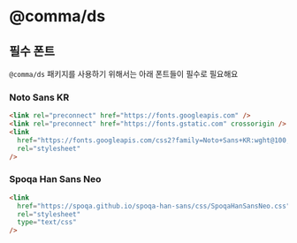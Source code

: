 # @comma/ds

## 필수 폰트

`@comma/ds` 패키지를 사용하기 위해서는 아래 폰트들이 필수로 필요해요

### Noto Sans KR

```html
<link rel="preconnect" href="https://fonts.googleapis.com" />
<link rel="preconnect" href="https://fonts.gstatic.com" crossorigin />
<link
  href="https://fonts.googleapis.com/css2?family=Noto+Sans+KR:wght@100;300;400;500;700;900&display=swap"
  rel="stylesheet"
/>
```

### Spoqa Han Sans Neo

```html
<link
  href="https://spoqa.github.io/spoqa-han-sans/css/SpoqaHanSansNeo.css"
  rel="stylesheet"
  type="text/css"
/>
```
